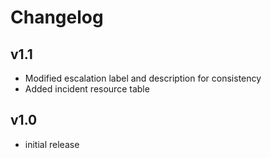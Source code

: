 # Changelog

## v1.1

- Modified escalation label and description for consistency
- Added incident resource table

## v1.0

- initial release
